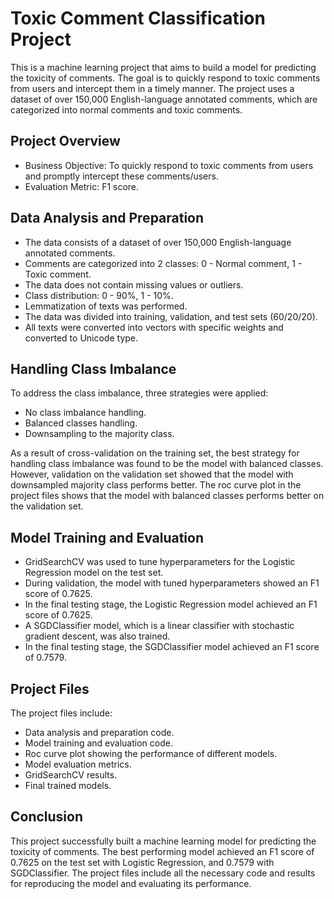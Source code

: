 # Toxic Comment Classification Project
This is a machine learning project that aims to build a model for predicting the toxicity of comments. The goal is to quickly respond to toxic comments from users and intercept them in a timely manner. The project uses a dataset of over 150,000 English-language annotated comments, which are categorized into normal comments and toxic comments.

## Project Overview
- Business Objective: To quickly respond to toxic comments from users and promptly intercept these comments/users.
- Evaluation Metric: F1 score.

## Data Analysis and Preparation
- The data consists of a dataset of over 150,000 English-language annotated comments.
- Comments are categorized into 2 classes: 0 - Normal comment, 1 - Toxic comment.
- The data does not contain missing values or outliers.
- Class distribution: 0 - 90%, 1 - 10%.
- Lemmatization of texts was performed.
- The data was divided into training, validation, and test sets (60/20/20).
- All texts were converted into vectors with specific weights and converted to Unicode type.

## Handling Class Imbalance
To address the class imbalance, three strategies were applied:

- No class imbalance handling.
- Balanced classes handling.
- Downsampling to the majority class.

As a result of cross-validation on the training set, the best strategy for handling class imbalance was found to be the model with balanced classes. However, validation on the validation set showed that the model with downsampled majority class performs better. The roc curve plot in the project files shows that the model with balanced classes performs better on the validation set.

## Model Training and Evaluation
- GridSearchCV was used to tune hyperparameters for the Logistic Regression model on the test set.
- During validation, the model with tuned hyperparameters showed an F1 score of 0.7625.
- In the final testing stage, the Logistic Regression model achieved an F1 score of 0.7625.
- A SGDClassifier model, which is a linear classifier with stochastic gradient descent, was also trained.
- In the final testing stage, the SGDClassifier model achieved an F1 score of 0.7579.

## Project Files
The project files include:

- Data analysis and preparation code.
- Model training and evaluation code.
- Roc curve plot showing the performance of different models.
- Model evaluation metrics.
- GridSearchCV results.
- Final trained models.

## Conclusion
This project successfully built a machine learning model for predicting the toxicity of comments. The best performing model achieved an F1 score of 0.7625 on the test set with Logistic Regression, and 0.7579 with SGDClassifier. The project files include all the necessary code and results for reproducing the model and evaluating its performance.
